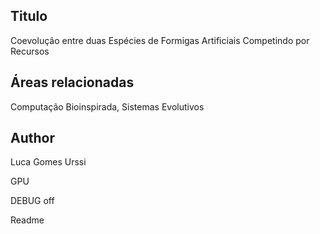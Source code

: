 ## Titulo
Coevolução entre duas Espécies de Formigas Artificiais Competindo por Recursos

## Áreas relacionadas
Computação Bioinspirada, Sistemas Evolutivos

## Author
Luca Gomes Urssi




GPU 

DEBUG off

Readme
